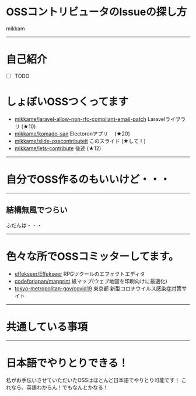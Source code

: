 # OSSコントリビュータのIssueの探し方
mikkam

---

# 自己紹介

- [ ] TODO

# しょぼいOSSつくってます

- [mikkame/laravel-allow-non-rfc-compliant-email-patch](https://github.com/mikkame/laravel-allow-non-rfc-compliant-email-patch) Laravelライブラリ (★10)
- [mikkame/komado-san](https://github.com/mikkame/komado-san) Electoronアプリ　 (★20)
- [mikkame/slide-osscontributelt](mikkame/slide-osscontributelt) このスライド (★して！)
- [mikkame/lets-contribute](https://github.com/mikkame/lets-contribute) 後述 (★12)

---

# 自分でOSS作るのもいいけど・・・

---


## 結構無風でつらい

ふだんは・・・

---

# 色々な所でOSSコミッターしてます。
- [effekseer/Effekseer](https://github.com/effekseer/Effekseer) RPGツクールのエフェクトエディタ
- [codeforjapan/mapprint](https://github.com/codeforjapan/mapprint) 紙マップ(ウェブ地図を印刷向けに最適化)
- [tokyo-metropolitan-gov/covid19](https://github.com/tokyo-metropolitan-gov/covid19) 東京都 新型コロナウイルス感染症対策サイト

---

# 共通している事項

---

# 日本語でやりとりできる！

私がお手伝いさせていただいたOSSはほとんど日本語でやりとり可能です！
これなら、英語わからん！でもなんとかなる！

